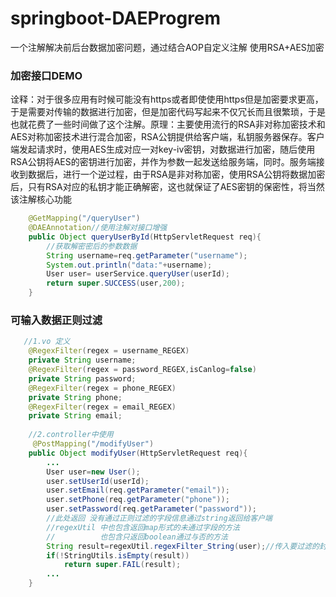 # springboot-DAEProgrem
一个注解解决前后台数据加密问题，通过结合AOP自定义注解 使用RSA+AES加密 

### 加密接口DEMO
  诠释：对于很多应用有时候可能没有https或者即使使用https但是加密要求更高，于是需要对传输的数据进行加密，但是加密代码写起来不仅冗长而且很繁琐，于是也就花费了一些时间做了这个注解。原理：主要使用流行的RSA非对称加密技术和AES对称加密技术进行混合加密，RSA公钥提供给客户端，私钥服务器保存。客户端发起请求时，使用AES生成对应一对key-iv密钥，对数据进行加密，随后使用RSA公钥将AES的密钥进行加密，并作为参数一起发送给服务端，同时。服务端接收到数据后，进行一个逆过程，由于RSA是非对称加密，使用RSA公钥将数据加密后，只有RSA对应的私钥才能正确解密，这也就保证了AES密钥的保密性，将当然该注解核心功能
~~~java
    @GetMapping("/queryUser")
    @DAEAnnotation//使用注解对接口增强
    public Object queryUserById(HttpServletRequest req){
        //获取解密密后的参数数据
        String username=req.getParameter("username");
        System.out.println("data:"+username);
        User user= userService.queryUser(userId);
        return super.SUCCESS(user,200);
    }
~~~
### 可输入数据正则过滤
~~~java
   //1.vo 定义
    @RegexFilter(regex = username_REGEX)
    private String username;
    @RegexFilter(regex = password_REGEX,isCanlog=false)
    private String password;
    @RegexFilter(regex = phone_REGEX)
    private String phone;
    @RegexFilter(regex = email_REGEX)
    private String email;
    
    //2.controller中使用
     @PostMapping("/modifyUser")
    public Object modifyUser(HttpServletRequest req){
        ...
        User user=new User();
        user.setUserId(userId);
        user.setEmail(req.getParameter("email"));
        user.setPhone(req.getParameter("phone"));
        user.setPassword(req.getParameter("password"));
        //此处返回 没有通过正则过滤的字段信息通过string返回给客户端
        //regexUtil 中也包含返回map形式的未通过字段的方法
        //          也包含只返回boolean通过与否的方法
        String result=regexUtil.regexFilter_String(user);//传入要过滤的封装数据对象
        if(!StringUtils.isEmpty(result))
            return super.FAIL(result);
        ...
    }
~~~


